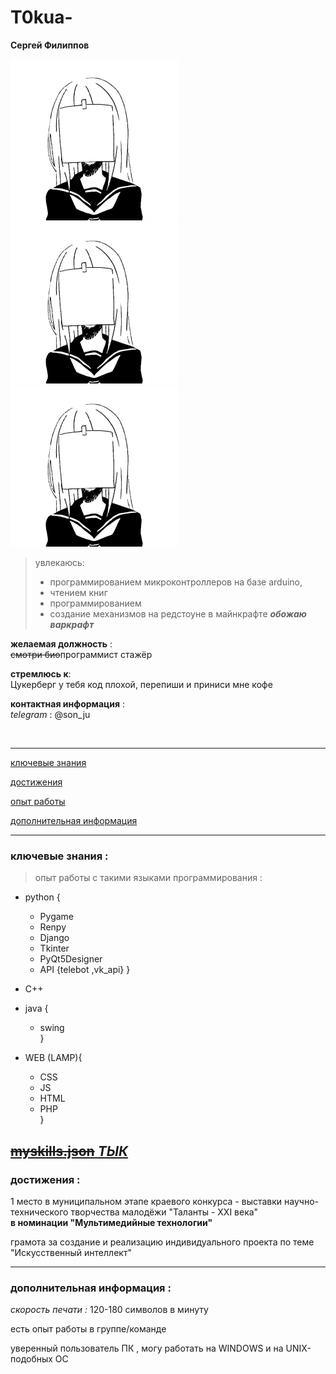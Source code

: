 # T0kua-
**Cергей Филиппов**

<img src="image/face.png"/><img src="image/face.png"/><img src="image/face.png"/>


> увлекаюсь:  
> *  программированием микроконтроллеров на базе arduino,  
> *  чтением книг  
> * программированием   
> * создание механизмов на редстоуне в майнкрафте
> ***обожаю варкрафт***

**желаемая должность** :    
~~смотри био~~программист стажёр  

**стремлюсь к**:  
Цукерберг у тебя код плохой, перепиши и приниси мне кофе

**контактная информация** :  
*telegram* : @son_ju


<br>


---

[ключевые знания](https://github.com/T0kua#%D0%BA%D0%BB%D1%8E%D1%87%D0%B5%D0%B2%D1%8B%D0%B5-%D0%B7%D0%BD%D0%B0%D0%BD%D0%B8%D1%8F-)

[достижения](https://github.com/T0kua#%D0%B4%D0%BE%D1%81%D1%82%D0%B8%D0%B6%D0%B5%D0%BD%D0%B8%D1%8F-)

[опыт работы]()

[дополнительная информация]()

---

### ключевые знания :

> опыт работы с такими языками программирования :

* python {
    * Pygame
    * Renpy
    * Django
    * Tkinter
    * PyQt5Designer
    * API {telebot ,vk_api} }

* C++  
* java  {
   * swing  
}  
* WEB (LAMP){
   * CSS  
   * JS  
   * HTML  
   * PHP   
  }

[~~myskills.json~~ ***ТЫК***](https://github.com/T0kua/T0kua/blob/main/myskills.json)
---

### достижения :

1 место в муниципальном этапе краевого конкурса - выставки научно-технического творчества малодёжи "Таланты - ХХI века"  
**в номинации "Мультимедийные технологии"**  

грамота за создание и реализацию индивидуального проекта по теме "Искусственный интеллект"  

----------------------------------

### дополнительная информация :  
*скорость печати :* 120-180 символов в минуту

есть опыт работы в  группе/команде

уверенный пользователь ПК , могу работать на WINDOWS и на UNIX-подобных ОС
